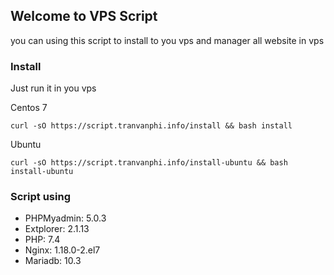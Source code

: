 ## Welcome to VPS Script

you can using this script to install to you vps and manager all website in vps

### Install

Just run it in you vps

Centos 7
```curl
curl -sO https://script.tranvanphi.info/install && bash install
```
Ubuntu
```curl
curl -sO https://script.tranvanphi.info/install-ubuntu && bash install-ubuntu
```

### Script using
* PHPMyadmin: 5.0.3
* Extplorer: 2.1.13
* PHP: 7.4
* Nginx: 1.18.0-2.el7
* Mariadb: 10.3
